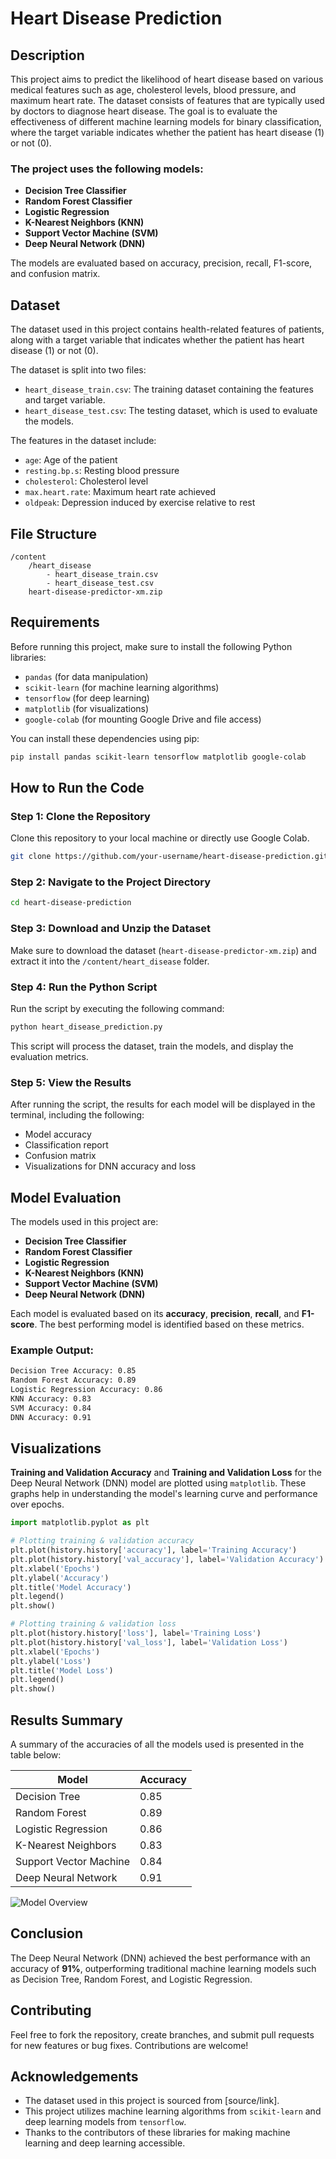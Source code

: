 # Heart Disease Prediction

## Description
This project aims to predict the likelihood of heart disease based on various medical features such as age, cholesterol levels, blood pressure, and maximum heart rate. The dataset consists of features that are typically used by doctors to diagnose heart disease. The goal is to evaluate the effectiveness of different machine learning models for binary classification, where the target variable indicates whether the patient has heart disease (1) or not (0).

### The project uses the following models:
- **Decision Tree Classifier**
- **Random Forest Classifier**
- **Logistic Regression**
- **K-Nearest Neighbors (KNN)**
- **Support Vector Machine (SVM)**
- **Deep Neural Network (DNN)**

The models are evaluated based on accuracy, precision, recall, F1-score, and confusion matrix.

## Dataset
The dataset used in this project contains health-related features of patients, along with a target variable that indicates whether the patient has heart disease (1) or not (0). 

The dataset is split into two files:
- `heart_disease_train.csv`: The training dataset containing the features and target variable.
- `heart_disease_test.csv`: The testing dataset, which is used to evaluate the models.

The features in the dataset include:
- `age`: Age of the patient
- `resting.bp.s`: Resting blood pressure
- `cholesterol`: Cholesterol level
- `max.heart.rate`: Maximum heart rate achieved
- `oldpeak`: Depression induced by exercise relative to rest

## File Structure
```
/content
    /heart_disease
        - heart_disease_train.csv
        - heart_disease_test.csv
    heart-disease-predictor-xm.zip
```

## Requirements
Before running this project, make sure to install the following Python libraries:

- `pandas` (for data manipulation)
- `scikit-learn` (for machine learning algorithms)
- `tensorflow` (for deep learning)
- `matplotlib` (for visualizations)
- `google-colab` (for mounting Google Drive and file access)

You can install these dependencies using pip:

```bash
pip install pandas scikit-learn tensorflow matplotlib google-colab
```

## How to Run the Code

### Step 1: Clone the Repository

Clone this repository to your local machine or directly use Google Colab.

```bash
git clone https://github.com/your-username/heart-disease-prediction.git
```

### Step 2: Navigate to the Project Directory

```bash
cd heart-disease-prediction
```

### Step 3: Download and Unzip the Dataset

Make sure to download the dataset (`heart-disease-predictor-xm.zip`) and extract it into the `/content/heart_disease` folder.

### Step 4: Run the Python Script

Run the script by executing the following command:

```bash
python heart_disease_prediction.py
```

This script will process the dataset, train the models, and display the evaluation metrics.

### Step 5: View the Results

After running the script, the results for each model will be displayed in the terminal, including the following:
- Model accuracy
- Classification report
- Confusion matrix
- Visualizations for DNN accuracy and loss

## Model Evaluation

The models used in this project are:
- **Decision Tree Classifier**
- **Random Forest Classifier**
- **Logistic Regression**
- **K-Nearest Neighbors (KNN)**
- **Support Vector Machine (SVM)**
- **Deep Neural Network (DNN)**

Each model is evaluated based on its **accuracy**, **precision**, **recall**, and **F1-score**. The best performing model is identified based on these metrics.

### Example Output:

```bash
Decision Tree Accuracy: 0.85
Random Forest Accuracy: 0.89
Logistic Regression Accuracy: 0.86
KNN Accuracy: 0.83
SVM Accuracy: 0.84
DNN Accuracy: 0.91
```

## Visualizations

**Training and Validation Accuracy** and **Training and Validation Loss** for the Deep Neural Network (DNN) model are plotted using `matplotlib`. These graphs help in understanding the model's learning curve and performance over epochs.

```python
import matplotlib.pyplot as plt

# Plotting training & validation accuracy
plt.plot(history.history['accuracy'], label='Training Accuracy')
plt.plot(history.history['val_accuracy'], label='Validation Accuracy')
plt.xlabel('Epochs')
plt.ylabel('Accuracy')
plt.title('Model Accuracy')
plt.legend()
plt.show()

# Plotting training & validation loss
plt.plot(history.history['loss'], label='Training Loss')
plt.plot(history.history['val_loss'], label='Validation Loss')
plt.xlabel('Epochs')
plt.ylabel('Loss')
plt.title('Model Loss')
plt.legend()
plt.show()
```

## Results Summary

A summary of the accuracies of all the models used is presented in the table below:

| Model                  | Accuracy  |
|------------------------|-----------|
| Decision Tree          | 0.85      |
| Random Forest          | 0.89      |
| Logistic Regression    | 0.86      |
| K-Nearest Neighbors    | 0.83      |
| Support Vector Machine | 0.84      |
| Deep Neural Network    | 0.91      |

![Model Overview](https://github.com/KhadijaBenhamida/Heart-Disease-Classification-with-Deep-Neural-Networks-DNN-/blob/main/img_dnn_heart_disease_prjct.png)

## Conclusion

The Deep Neural Network (DNN) achieved the best performance with an accuracy of **91%**, outperforming traditional machine learning models such as Decision Tree, Random Forest, and Logistic Regression.

## Contributing

Feel free to fork the repository, create branches, and submit pull requests for new features or bug fixes. Contributions are welcome!


## Acknowledgements

- The dataset used in this project is sourced from [source/link].
- This project utilizes machine learning algorithms from `scikit-learn` and deep learning models from `tensorflow`.
- Thanks to the contributors of these libraries for making machine learning and deep learning accessible.
